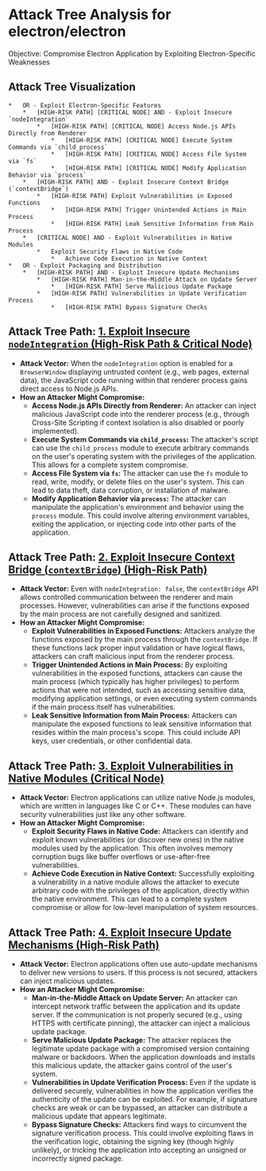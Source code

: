 # Attack Tree Analysis for electron/electron

Objective: Compromise Electron Application by Exploiting Electron-Specific Weaknesses

## Attack Tree Visualization

```
*   OR - Exploit Electron-Specific Features
    *   [HIGH-RISK PATH] [CRITICAL NODE] AND - Exploit Insecure `nodeIntegration`
        *   [HIGH-RISK PATH] [CRITICAL NODE] Access Node.js APIs Directly from Renderer
            *   [HIGH-RISK PATH] [CRITICAL NODE] Execute System Commands via `child_process`
            *   [HIGH-RISK PATH] [CRITICAL NODE] Access File System via `fs`
            *   [HIGH-RISK PATH] [CRITICAL NODE] Modify Application Behavior via `process`
    *   [HIGH-RISK PATH] AND - Exploit Insecure Context Bridge (`contextBridge`)
        *   [HIGH-RISK PATH] Exploit Vulnerabilities in Exposed Functions
            *   [HIGH-RISK PATH] Trigger Unintended Actions in Main Process
            *   [HIGH-RISK PATH] Leak Sensitive Information from Main Process
    *   [CRITICAL NODE] AND - Exploit Vulnerabilities in Native Modules
        *   Exploit Security Flaws in Native Code
            *   Achieve Code Execution in Native Context
*   OR - Exploit Packaging and Distribution
    *   [HIGH-RISK PATH] AND - Exploit Insecure Update Mechanisms
        *   [HIGH-RISK PATH] Man-in-the-Middle Attack on Update Server
            *   [HIGH-RISK PATH] Serve Malicious Update Package
        *   [HIGH-RISK PATH] Vulnerabilities in Update Verification Process
            *   [HIGH-RISK PATH] Bypass Signature Checks
```


## Attack Tree Path: [1. Exploit Insecure `nodeIntegration` (High-Risk Path & Critical Node)](./attack_tree_paths/1__exploit_insecure__nodeintegration___high-risk_path_&_critical_node_.md)

*   **Attack Vector:** When the `nodeIntegration` option is enabled for a `BrowserWindow` displaying untrusted content (e.g., web pages, external data), the JavaScript code running within that renderer process gains direct access to Node.js APIs.
*   **How an Attacker Might Compromise:**
    *   **Access Node.js APIs Directly from Renderer:** An attacker can inject malicious JavaScript code into the renderer process (e.g., through Cross-Site Scripting if context isolation is also disabled or poorly implemented).
    *   **Execute System Commands via `child_process`:** The attacker's script can use the `child_process` module to execute arbitrary commands on the user's operating system with the privileges of the application. This allows for a complete system compromise.
    *   **Access File System via `fs`:** The attacker can use the `fs` module to read, write, modify, or delete files on the user's system. This can lead to data theft, data corruption, or installation of malware.
    *   **Modify Application Behavior via `process`:** The attacker can manipulate the application's environment and behavior using the `process` module. This could involve altering environment variables, exiting the application, or injecting code into other parts of the application.

## Attack Tree Path: [2. Exploit Insecure Context Bridge (`contextBridge`) (High-Risk Path)](./attack_tree_paths/2__exploit_insecure_context_bridge___contextbridge____high-risk_path_.md)

*   **Attack Vector:** Even with `nodeIntegration: false`, the `contextBridge` API allows controlled communication between the renderer and main processes. However, vulnerabilities can arise if the functions exposed by the main process are not carefully designed and sanitized.
*   **How an Attacker Might Compromise:**
    *   **Exploit Vulnerabilities in Exposed Functions:** Attackers analyze the functions exposed by the main process through the `contextBridge`. If these functions lack proper input validation or have logical flaws, attackers can craft malicious input from the renderer process.
    *   **Trigger Unintended Actions in Main Process:** By exploiting vulnerabilities in the exposed functions, attackers can cause the main process (which typically has higher privileges) to perform actions that were not intended, such as accessing sensitive data, modifying application settings, or even executing system commands if the main process itself has vulnerabilities.
    *   **Leak Sensitive Information from Main Process:**  Attackers can manipulate the exposed functions to leak sensitive information that resides within the main process's scope. This could include API keys, user credentials, or other confidential data.

## Attack Tree Path: [3. Exploit Vulnerabilities in Native Modules (Critical Node)](./attack_tree_paths/3__exploit_vulnerabilities_in_native_modules__critical_node_.md)

*   **Attack Vector:** Electron applications can utilize native Node.js modules, which are written in languages like C or C++. These modules can have security vulnerabilities just like any other software.
*   **How an Attacker Might Compromise:**
    *   **Exploit Security Flaws in Native Code:** Attackers can identify and exploit known vulnerabilities (or discover new ones) in the native modules used by the application. This often involves memory corruption bugs like buffer overflows or use-after-free vulnerabilities.
    *   **Achieve Code Execution in Native Context:** Successfully exploiting a vulnerability in a native module allows the attacker to execute arbitrary code with the privileges of the application, directly within the native environment. This can lead to a complete system compromise or allow for low-level manipulation of system resources.

## Attack Tree Path: [4. Exploit Insecure Update Mechanisms (High-Risk Path)](./attack_tree_paths/4__exploit_insecure_update_mechanisms__high-risk_path_.md)

*   **Attack Vector:** Electron applications often use auto-update mechanisms to deliver new versions to users. If this process is not secured, attackers can inject malicious updates.
*   **How an Attacker Might Compromise:**
    *   **Man-in-the-Middle Attack on Update Server:** An attacker can intercept network traffic between the application and its update server. If the communication is not properly secured (e.g., using HTTPS with certificate pinning), the attacker can inject a malicious update package.
    *   **Serve Malicious Update Package:** The attacker replaces the legitimate update package with a compromised version containing malware or backdoors. When the application downloads and installs this malicious update, the attacker gains control of the user's system.
    *   **Vulnerabilities in Update Verification Process:** Even if the update is delivered securely, vulnerabilities in how the application verifies the authenticity of the update can be exploited. For example, if signature checks are weak or can be bypassed, an attacker can distribute a malicious update that appears legitimate.
    *   **Bypass Signature Checks:** Attackers find ways to circumvent the signature verification process. This could involve exploiting flaws in the verification logic, obtaining the signing key (though highly unlikely), or tricking the application into accepting an unsigned or incorrectly signed package.

